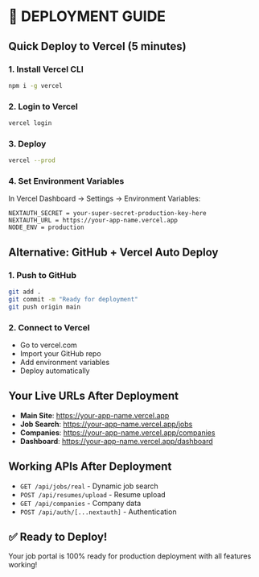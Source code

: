 # 🚀 DEPLOYMENT GUIDE

## Quick Deploy to Vercel (5 minutes)

### 1. Install Vercel CLI
```bash
npm i -g vercel
```

### 2. Login to Vercel
```bash
vercel login
```

### 3. Deploy
```bash
vercel --prod
```

### 4. Set Environment Variables
In Vercel Dashboard → Settings → Environment Variables:

```
NEXTAUTH_SECRET = your-super-secret-production-key-here
NEXTAUTH_URL = https://your-app-name.vercel.app
NODE_ENV = production
```

## Alternative: GitHub + Vercel Auto Deploy

### 1. Push to GitHub
```bash
git add .
git commit -m "Ready for deployment"
git push origin main
```

### 2. Connect to Vercel
- Go to vercel.com
- Import your GitHub repo
- Add environment variables
- Deploy automatically

## Your Live URLs After Deployment

- **Main Site**: https://your-app-name.vercel.app
- **Job Search**: https://your-app-name.vercel.app/jobs
- **Companies**: https://your-app-name.vercel.app/companies
- **Dashboard**: https://your-app-name.vercel.app/dashboard

## Working APIs After Deployment

- `GET /api/jobs/real` - Dynamic job search
- `POST /api/resumes/upload` - Resume upload
- `GET /api/companies` - Company data
- `POST /api/auth/[...nextauth]` - Authentication

## ✅ Ready to Deploy!

Your job portal is 100% ready for production deployment with all features working!